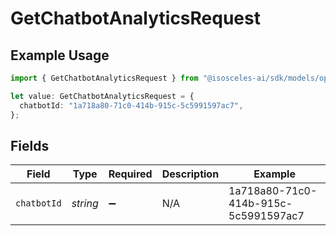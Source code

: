 # GetChatbotAnalyticsRequest

## Example Usage

```typescript
import { GetChatbotAnalyticsRequest } from "@isosceles-ai/sdk/models/operations";

let value: GetChatbotAnalyticsRequest = {
  chatbotId: "1a718a80-71c0-414b-915c-5c5991597ac7",
};
```

## Fields

| Field                                | Type                                 | Required                             | Description                          | Example                              |
| ------------------------------------ | ------------------------------------ | ------------------------------------ | ------------------------------------ | ------------------------------------ |
| `chatbotId`                          | *string*                             | :heavy_minus_sign:                   | N/A                                  | 1a718a80-71c0-414b-915c-5c5991597ac7 |